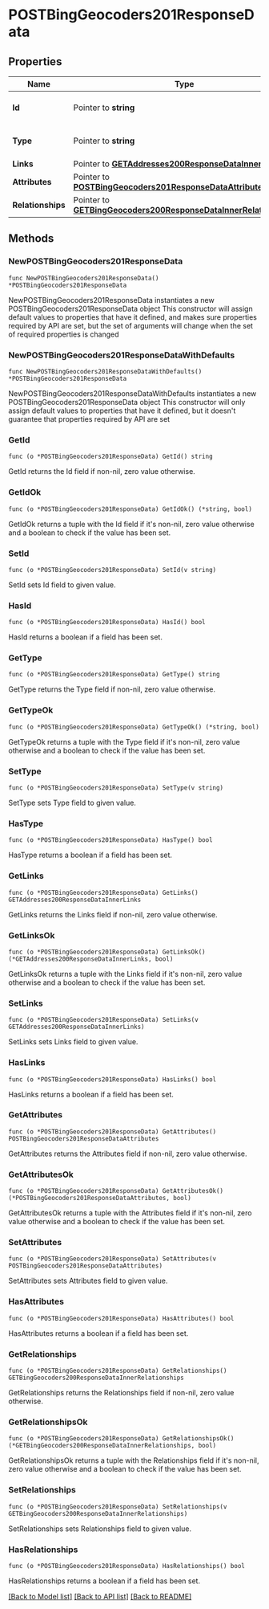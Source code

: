 # POSTBingGeocoders201ResponseData

## Properties

Name | Type | Description | Notes
------------ | ------------- | ------------- | -------------
**Id** | Pointer to **string** | The resource&#39;s id | [optional] 
**Type** | Pointer to **string** | The resource&#39;s type | [optional] [default to "bing_geocoders"]
**Links** | Pointer to [**GETAddresses200ResponseDataInnerLinks**](GETAddresses200ResponseDataInnerLinks.md) |  | [optional] 
**Attributes** | Pointer to [**POSTBingGeocoders201ResponseDataAttributes**](POSTBingGeocoders201ResponseDataAttributes.md) |  | [optional] 
**Relationships** | Pointer to [**GETBingGeocoders200ResponseDataInnerRelationships**](GETBingGeocoders200ResponseDataInnerRelationships.md) |  | [optional] 

## Methods

### NewPOSTBingGeocoders201ResponseData

`func NewPOSTBingGeocoders201ResponseData() *POSTBingGeocoders201ResponseData`

NewPOSTBingGeocoders201ResponseData instantiates a new POSTBingGeocoders201ResponseData object
This constructor will assign default values to properties that have it defined,
and makes sure properties required by API are set, but the set of arguments
will change when the set of required properties is changed

### NewPOSTBingGeocoders201ResponseDataWithDefaults

`func NewPOSTBingGeocoders201ResponseDataWithDefaults() *POSTBingGeocoders201ResponseData`

NewPOSTBingGeocoders201ResponseDataWithDefaults instantiates a new POSTBingGeocoders201ResponseData object
This constructor will only assign default values to properties that have it defined,
but it doesn't guarantee that properties required by API are set

### GetId

`func (o *POSTBingGeocoders201ResponseData) GetId() string`

GetId returns the Id field if non-nil, zero value otherwise.

### GetIdOk

`func (o *POSTBingGeocoders201ResponseData) GetIdOk() (*string, bool)`

GetIdOk returns a tuple with the Id field if it's non-nil, zero value otherwise
and a boolean to check if the value has been set.

### SetId

`func (o *POSTBingGeocoders201ResponseData) SetId(v string)`

SetId sets Id field to given value.

### HasId

`func (o *POSTBingGeocoders201ResponseData) HasId() bool`

HasId returns a boolean if a field has been set.

### GetType

`func (o *POSTBingGeocoders201ResponseData) GetType() string`

GetType returns the Type field if non-nil, zero value otherwise.

### GetTypeOk

`func (o *POSTBingGeocoders201ResponseData) GetTypeOk() (*string, bool)`

GetTypeOk returns a tuple with the Type field if it's non-nil, zero value otherwise
and a boolean to check if the value has been set.

### SetType

`func (o *POSTBingGeocoders201ResponseData) SetType(v string)`

SetType sets Type field to given value.

### HasType

`func (o *POSTBingGeocoders201ResponseData) HasType() bool`

HasType returns a boolean if a field has been set.

### GetLinks

`func (o *POSTBingGeocoders201ResponseData) GetLinks() GETAddresses200ResponseDataInnerLinks`

GetLinks returns the Links field if non-nil, zero value otherwise.

### GetLinksOk

`func (o *POSTBingGeocoders201ResponseData) GetLinksOk() (*GETAddresses200ResponseDataInnerLinks, bool)`

GetLinksOk returns a tuple with the Links field if it's non-nil, zero value otherwise
and a boolean to check if the value has been set.

### SetLinks

`func (o *POSTBingGeocoders201ResponseData) SetLinks(v GETAddresses200ResponseDataInnerLinks)`

SetLinks sets Links field to given value.

### HasLinks

`func (o *POSTBingGeocoders201ResponseData) HasLinks() bool`

HasLinks returns a boolean if a field has been set.

### GetAttributes

`func (o *POSTBingGeocoders201ResponseData) GetAttributes() POSTBingGeocoders201ResponseDataAttributes`

GetAttributes returns the Attributes field if non-nil, zero value otherwise.

### GetAttributesOk

`func (o *POSTBingGeocoders201ResponseData) GetAttributesOk() (*POSTBingGeocoders201ResponseDataAttributes, bool)`

GetAttributesOk returns a tuple with the Attributes field if it's non-nil, zero value otherwise
and a boolean to check if the value has been set.

### SetAttributes

`func (o *POSTBingGeocoders201ResponseData) SetAttributes(v POSTBingGeocoders201ResponseDataAttributes)`

SetAttributes sets Attributes field to given value.

### HasAttributes

`func (o *POSTBingGeocoders201ResponseData) HasAttributes() bool`

HasAttributes returns a boolean if a field has been set.

### GetRelationships

`func (o *POSTBingGeocoders201ResponseData) GetRelationships() GETBingGeocoders200ResponseDataInnerRelationships`

GetRelationships returns the Relationships field if non-nil, zero value otherwise.

### GetRelationshipsOk

`func (o *POSTBingGeocoders201ResponseData) GetRelationshipsOk() (*GETBingGeocoders200ResponseDataInnerRelationships, bool)`

GetRelationshipsOk returns a tuple with the Relationships field if it's non-nil, zero value otherwise
and a boolean to check if the value has been set.

### SetRelationships

`func (o *POSTBingGeocoders201ResponseData) SetRelationships(v GETBingGeocoders200ResponseDataInnerRelationships)`

SetRelationships sets Relationships field to given value.

### HasRelationships

`func (o *POSTBingGeocoders201ResponseData) HasRelationships() bool`

HasRelationships returns a boolean if a field has been set.


[[Back to Model list]](../README.md#documentation-for-models) [[Back to API list]](../README.md#documentation-for-api-endpoints) [[Back to README]](../README.md)


